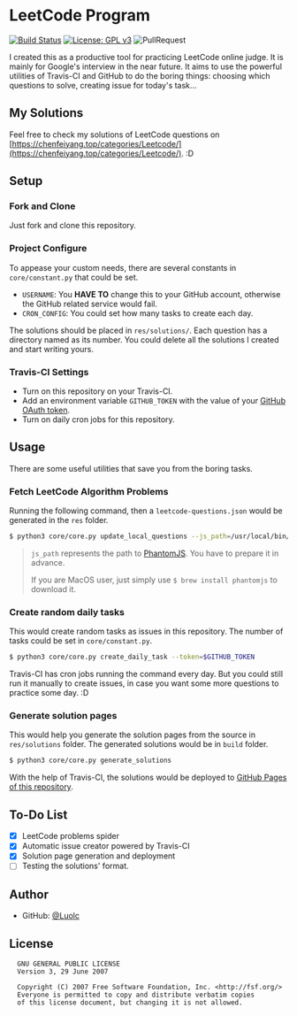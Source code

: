 # LeetCode Program

[![Build Status](https://travis-ci.com/Eurus-Holmes/leetcode-program.svg?branch=master)](https://travis-ci.com/Eurus-Holmes/leetcode-program)
[![License: GPL v3](https://img.shields.io/badge/License-GPL%20v3-blue.svg)](http://www.gnu.org/licenses/gpl-3.0)
![PullRequest](https://img.shields.io/badge/PRs-welcome-brightgreen.svg)

I created this as a productive tool for practicing LeetCode online judge. It is mainly for Google's interview
in the near future. It aims to use the powerful utilities of Travis-CI and GitHub to do the boring things: choosing
which questions to solve, creating issue for today's task...

## My Solutions

Feel free to check my solutions of LeetCode questions on [https://chenfeiyang.top/categories/Leetcode/](https://chenfeiyang.top/categories/Leetcode/). :D

## Setup

### Fork and Clone

Just fork and clone this repository.

### Project Configure

To appease your custom needs, there are several constants in `core/constant.py` that could be set.

- `USERNAME`: You **HAVE TO** change this to your GitHub account, otherwise the GitHub related service would fail.
- `CRON_CONFIG`: You could set how many tasks to create each day.

The solutions should be placed in `res/solutions/`. Each question has a directory named as its number.
You could delete all the solutions I created and start writing yours.

### Travis-CI Settings

- Turn on this repository on your Travis-CI.
- Add an environment variable `GITHUB_TOKEN` with the value of your [GitHub OAuth token](https://github.com/settings/tokens).
- Turn on daily cron jobs for this repository.

## Usage

There are some useful utilities that save you from the boring tasks.

### Fetch LeetCode Algorithm Problems

Running the following command, then a `leetcode-questions.json` would be generated in the `res` folder.

```bash
$ python3 core/core.py update_local_questions --js_path=/usr/local/bin/phantomjs
```

> `js_path` represents the path to [PhantomJS](http://phantomjs.org/). You have to prepare it in advance.
>
> If you are MacOS user, just simply use `$ brew install phantomjs` to download it.

### Create random daily tasks

This would create random tasks as issues in this repository. The number of tasks could be set in `core/constant.py`.

```bash
$ python3 core/core.py create_daily_task --token=$GITHUB_TOKEN
```

Travis-CI has cron jobs running the command every day. But you could still run it manually to create issues,
in case you want some more questions to practice some day. :D

### Generate solution pages

This would help you generate the solution pages from the source in `res/solutions` folder.
The generated solutions would be in `build` folder. 

```bash
$ python3 core/core.py generate_solutions
```

With the help of Travis-CI, the solutions would be deployed to [GitHub Pages of this repository](https://chenfeiyang.top/leetcode-program/).

## To-Do List

- [x] LeetCode problems spider
- [x] Automatic issue creator powered by Travis-CI
- [x] Solution page generation and deployment
- [ ] Testing the solutions' format.

## Author
- GitHub: [@Luolc](https://github.com/Luolc)

## License
```
  GNU GENERAL PUBLIC LICENSE
  Version 3, 29 June 2007

  Copyright (C) 2007 Free Software Foundation, Inc. <http://fsf.org/>
  Everyone is permitted to copy and distribute verbatim copies
  of this license document, but changing it is not allowed.
```
